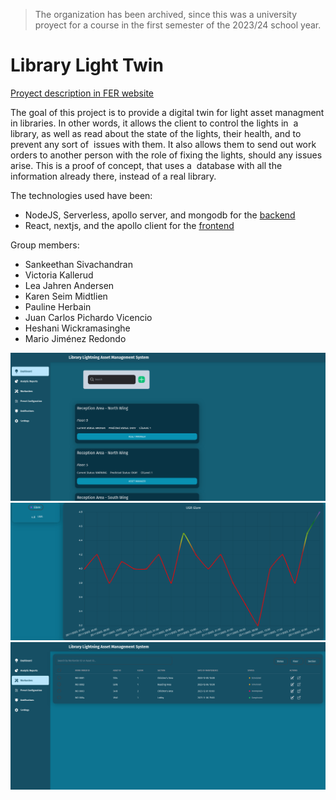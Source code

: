 > The organization has been archived, since this was a university proyect for a course in the first semester of the 2023/24 school year.

# Library Light Twin

[Proyect description in FER website](https://www.fer.unizg.hr/rasip/dsd/projects/digitaltwin/project_description)

The goal of this project is to provide a digital twin for light asset
managment in libraries. In other words, it allows the client to control
the lights in  a library, as well as read about the state of the
lights, their health, and to prevent any sort of  issues with them. It
also allows them to send out work orders to another person with the role
of fixing the lights, should any issues arise. This is a proof of
concept, that uses a  database with all the information already there,
instead of a real library.

The technologies used have been:

* NodeJS, Serverless, apollo server, and mongodb for the [backend](https://github.com/Library-Light-Twin-DSD2023-MDU-POLIMI/digital-twin-dsd-backend)
* React, nextjs, and the apollo client for the [frontend](https://github.com/Library-Light-Twin-DSD2023-MDU-POLIMI/digitaltwin)

Group members:

* Sankeethan Sivachandran
* Victoria Kallerud
* Lea Jahren Andersen
* Karen Seim Midtlien
* Pauline Herbain
* Juan Carlos Pichardo Vicencio
* Heshani Wickramasinghe
* Mario Jiménez Redondo

![](Untitled1.png)
![](Untitled2.png)
![](Untitled3.png)
